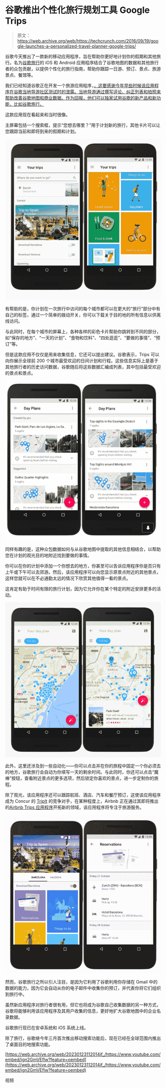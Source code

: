 # 谷歌推出个性化旅行规划工具 Google Trips 

> 原文：<https://web.archive.org/web/https://techcrunch.com/2016/09/19/google-launches-a-personalized-travel-planner-google-trips/>

谷歌今天推出了一款新的移动应用程序，旨在帮助你更好地计划你的假期和其他旅行。名为[谷歌旅行](https://web.archive.org/web/20230123112014/https://play.google.com/store/apps/details?id=com.google.android.apps.travel.onthego)的 iOS 和 Android 应用程序结合了谷歌地图的数据和其他旅行者的众包贡献，以提供个性化的旅行指南，帮助你跟踪一日游、预订、景点、旅游景点、餐馆等。

我们已经知道谷歌正在开发一个旅游应用程序，[，这要感谢今年早些时候该应用程序在谷歌当地导游社区测试时的泄露。当地导游通过撰写评论、纠正列表和拍照来帮助改善谷歌地图和商业数据。作为回报，他们可以独家试用谷歌的新产品和新功能，比如谷歌旅行。](https://web.archive.org/web/20230123112014/https://techcrunch.com/2016/04/29/a-sneak-peek-at-googles-upcoming-travel-app-trips/)

这款应用现在看起来和当时很像。

主屏幕包括一个搜索框，提示“您想去哪里？”用于计划新的旅行，其他卡片可以让您跟踪当前和即将到来的假期和计划。

![screen-shot-2016-09-19-at-10-14-13-am](img/0e63a09708209b9c6f6a3dd147c48e16.png)

有帮助的是，你计划在一次旅行中访问的每个城市都可以在更大的“旅行”部分中有自己的标签，通过一个简单的拨动开关，你可以下载关于目的地的所有信息以供离线访问。

与此同时，在每个城市的屏幕上，各种各样的彩色卡片帮助你跳转到不同的部分，如“保存的地方”、“一天的计划”、“食物和饮料”、“四处逛逛”、“要做的事情”、“预订”等。

但是这款应用不仅仅是用来收集信息，它还可以提出建议。谷歌表示，Trips 可以向你展示全球前 200 个城市最受欢迎的日间计划和行程。这些信息实际上是基于其他旅行者的历史访问数据，谷歌随后将这些数据汇编成列表，其中包括最受欢迎的景点和景点。

![screen-shot-2016-09-19-at-10-14-05-am](img/7e51d1ac65ba949b3ea8c94638b7b878.png)

同样有趣的是，这种众包数据如何与从谷歌地图中提取的其他信息相结合，以帮助您在计划的观光目的地附近找到要做的事情。

你可以在你的计划中添加一个你想去的地方，你甚至可以告诉应用程序你是否只有上午或下午可以去郊游。然后，该应用程序可以向您显示原景点附近的其他景点，这样您就可以在不必通勤太远的情况下欣赏其他值得一看的景点。

这肯定有助于时间有限的旅行计划，因为它允许你在某个特定的附近安排更多的活动。

![screen-shot-2016-09-19-at-10-14-00-am](img/46d6744b09b96a1e387310e8c0e98f80.png)

此外，这里还涉及到一些自动化——你可以点击并在你的旅程中固定一个你必须去的地方，谷歌旅行会自动为你填写一天的剩余时间。与此同时，你还可以点击“魔棒”按钮，查看附近景点的更多选项，然后锁定你喜欢的景点，进一步定制你的旅程。

除了观光，该应用程序还可以跟踪航班、酒店、汽车和餐厅预订，这使该应用程序成为 Concur 的 [TripIt](https://web.archive.org/web/20230123112014/http://www.tripit.com/) 的竞争对手，在某种程度上，Airbnb 正在通过其即将推出的[Airbnb Trips 应用程序](https://web.archive.org/web/20230123112014/https://techcrunch.com/2016/08/17/airbnb-trips-a-test-version-of-companys-travel-services-app-pulled-from-google-play/)开拓新的领域，该应用程序将专注于旅游服务。

![screen-shot-2016-09-19-at-10-13-52-am](img/2a7eaea3dc1ebeaeb10730632c9f53e9.png)

然而，谷歌旅行之所以引人注目，是因为它利用了谷歌利用你存储在 Gmail 中的数据的能力，因为它会自动从你的电子邮件中收集你的预订，并代表你将它们组织到旅行中。

虽然新应用程序对旅行者很有用，但它也将成为谷歌自己收集数据的另一种方式，谷歌将能够利用该应用程序及其用户收集的信息，更好地扩大谷歌地图中的企业名录数据。

谷歌旅行现已在安卓系统和 iOS 系统上线。

除了旅行，谷歌继今年三月首次推出移动搜索功能后，现在已经在全球范围内推出了桌面目的地搜索功能。

[https://web.archive.org/web/20230123112014if_/https://www.youtube.com/embed/ign2GmVEflw?feature=oembed](https://web.archive.org/web/20230123112014if_/https://www.youtube.com/embed/ign2GmVEflw?feature=oembed)

视频